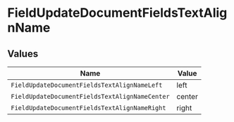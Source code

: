 # FieldUpdateDocumentFieldsTextAlignName


## Values

| Name                                           | Value                                          |
| ---------------------------------------------- | ---------------------------------------------- |
| `FieldUpdateDocumentFieldsTextAlignNameLeft`   | left                                           |
| `FieldUpdateDocumentFieldsTextAlignNameCenter` | center                                         |
| `FieldUpdateDocumentFieldsTextAlignNameRight`  | right                                          |